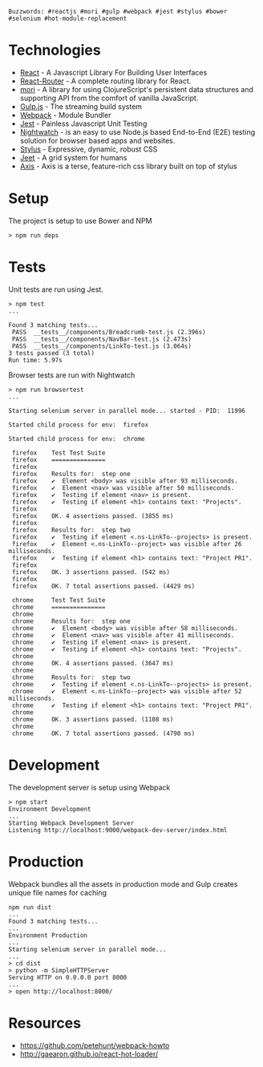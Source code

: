 `Buzzwords: #reactjs #mori #gulp #webpack #jest #stylus #bower #selenium #hot-module-replacement`

Technologies
=

- [React](http://facebook.github.io/react/) - A Javascript Library For Building User Interfaces
- [React-Router](https://github.com/rackt/react-router) - A complete routing library for React.
- [mori](http://swannodette.github.io/mori) - A library for using ClojureScript's persistent data structures and supporting API from the comfort of vanilla JavaScript.
- [Gulp.js](http://gulpjs.com/) - The streaming build system
- [Webpack](http://webpack.github.io/) - Module Bundler
- [Jest](http://facebook.github.io/jest/) - Painless Javascript Unit Testing
- [Nightwatch](http://nightwatchjs.org/) - is an easy to use Node.js based End-to-End (E2E) testing solution for browser based apps and websites.
- [Stylus](http://learnboost.github.io/stylus/) - Expressive, dynamic, robust CSS
- [Jeet](http://jeet.gs/) - A grid system for humans
- [Axis](https://github.com/jenius/axis) - Axis is a terse, feature-rich css library built on top of stylus

Setup
=

The project is setup to use Bower and NPM

```
> npm run deps
```

Tests
=

Unit tests are run using Jest.

```
> npm test
...

Found 3 matching tests...
 PASS  __tests__/components/Breadcrumb-test.js (2.396s)
 PASS  __tests__/components/NavBar-test.js (2.473s)
 PASS  __tests__/components/LinkTo-test.js (3.064s)
3 tests passed (3 total)
Run time: 5.97s
```

Browser tests are run with Nightwatch

```
> npm run browsertest
...

Starting selenium server in parallel mode... started - PID:  11996

Started child process for env:  firefox

Started child process for env:  chrome

 firefox 	Test Test Suite
 firefox 	===============
 firefox
 firefox 	Results for:  step one
 firefox 	✔  Element <body> was visible after 93 milliseconds.
 firefox 	✔  Element <nav> was visible after 50 milliseconds.
 firefox 	✔  Testing if element <nav> is present.
 firefox 	✔  Testing if element <h1> contains text: "Projects".
 firefox
 firefox 	OK. 4 assertions passed. (3855 ms)
 firefox
 firefox 	Results for:  step two
 firefox 	✔  Testing if element <.ns-LinkTo--projects> is present.
 firefox 	✔  Element <.ns-LinkTo--project> was visible after 26 milliseconds.
 firefox 	✔  Testing if element <h1> contains text: "Project PR1".
 firefox
 firefox 	OK. 3 assertions passed. (542 ms)
 firefox
 firefox 	OK. 7 total assertions passed. (4429 ms)

 chrome 	Test Test Suite
 chrome 	===============
 chrome
 chrome 	Results for:  step one
 chrome 	✔  Element <body> was visible after 58 milliseconds.
 chrome 	✔  Element <nav> was visible after 41 milliseconds.
 chrome 	✔  Testing if element <nav> is present.
 chrome 	✔  Testing if element <h1> contains text: "Projects".
 chrome
 chrome 	OK. 4 assertions passed. (3647 ms)
 chrome
 chrome 	Results for:  step two
 chrome 	✔  Testing if element <.ns-LinkTo--projects> is present.
 chrome 	✔  Element <.ns-LinkTo--project> was visible after 52 milliseconds.
 chrome 	✔  Testing if element <h1> contains text: "Project PR1".
 chrome
 chrome 	OK. 3 assertions passed. (1108 ms)
 chrome
 chrome 	OK. 7 total assertions passed. (4790 ms)
```

Development
=

The development server is setup using Webpack

```
> npm start
Environment Development
...
Starting Webpack Development Server
Listening http://localhost:9000/webpack-dev-server/index.html
```

Production
=

Webpack bundles all the assets in production mode and Gulp creates unique file names for caching

```
npm run dist
...
Found 3 matching tests...
...
Environment Production
...
Starting selenium server in parallel mode...
...
> cd dist
> python -m SimpleHTTPServer
Serving HTTP on 0.0.0.0 port 8000
...
> open http://localhost:8000/
```

Resources
=

- https://github.com/petehunt/webpack-howto
- http://gaearon.github.io/react-hot-loader/

